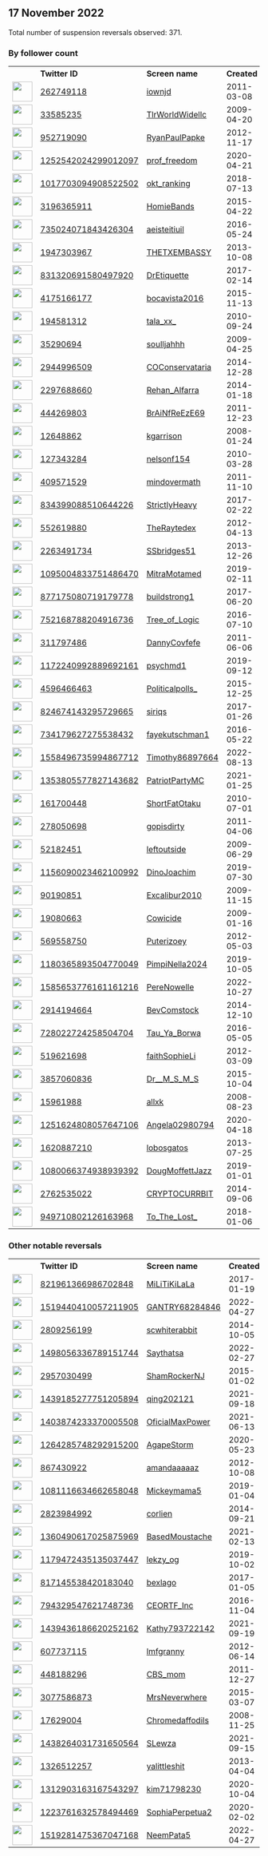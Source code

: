 
## 17 November 2022
Total number of suspension reversals observed: 371.

### By follower count
<table><tr><th></th><th align="left">Twitter ID</th><th align="left">Screen name</th>
<th align="left">Created</th><th align="left">Status</th><th align="left">Suspended</th><th align="left">Followers</th>
<tr><td><a href="https://pbs.twimg.com/profile_images/1604931691696496640/OraQP_yV_normal.jpg"><img src="https://pbs.twimg.com/profile_images/1604931691696496640/OraQP_yV_normal.jpg" width="40px" height="40px" align="center"/></a></td><td><a href="https://twitter.com/intent/user?user_id=262749118">262749118</a></td><td><a href="https://twitter.com/iownjd">iownjd</a></td><td>2011-03-08</td><td align="center"></td><td>2022-08-23</td><td>800062</td></tr>
<tr><td><a href="https://pbs.twimg.com/profile_images/1601314690415501312/Ju3QdZ7B_normal.jpg"><img src="https://pbs.twimg.com/profile_images/1601314690415501312/Ju3QdZ7B_normal.jpg" width="40px" height="40px" align="center"/></a></td><td><a href="https://twitter.com/intent/user?user_id=33585235">33585235</a></td><td><a href="https://twitter.com/TlrWorldWidellc">TlrWorldWidellc</a></td><td>2009-04-20</td><td align="center"></td><td></td><td>326653</td></tr>
<tr><td><a href="https://pbs.twimg.com/profile_images/893789278152654848/l_ZvbBtG_normal.jpg"><img src="https://pbs.twimg.com/profile_images/893789278152654848/l_ZvbBtG_normal.jpg" width="40px" height="40px" align="center"/></a></td><td><a href="https://twitter.com/intent/user?user_id=952719090">952719090</a></td><td><a href="https://twitter.com/RyanPaulPapke">RyanPaulPapke</a></td><td>2012-11-17</td><td align="center"></td><td>2022-10-28</td><td>66900</td></tr>
<tr><td><a href="https://pbs.twimg.com/profile_images/1598746025879011358/uS-NKsND_normal.jpg"><img src="https://pbs.twimg.com/profile_images/1598746025879011358/uS-NKsND_normal.jpg" width="40px" height="40px" align="center"/></a></td><td><a href="https://twitter.com/intent/user?user_id=1252542024299012097">1252542024299012097</a></td><td><a href="https://twitter.com/prof_freedom">prof_freedom</a></td><td>2020-04-21</td><td align="center"></td><td>2022-11-14</td><td>62382</td></tr>
<tr><td><a href="https://pbs.twimg.com/profile_images/1545709529173839873/DP-uf-Oc_normal.jpg"><img src="https://pbs.twimg.com/profile_images/1545709529173839873/DP-uf-Oc_normal.jpg" width="40px" height="40px" align="center"/></a></td><td><a href="https://twitter.com/intent/user?user_id=1017703094908522502">1017703094908522502</a></td><td><a href="https://twitter.com/okt_ranking">okt_ranking</a></td><td>2018-07-13</td><td align="center"></td><td></td><td>48754</td></tr>
<tr><td><a href="https://pbs.twimg.com/profile_images/984043452559048704/5YFKzZwV_normal.jpg"><img src="https://pbs.twimg.com/profile_images/984043452559048704/5YFKzZwV_normal.jpg" width="40px" height="40px" align="center"/></a></td><td><a href="https://twitter.com/intent/user?user_id=3196365911">3196365911</a></td><td><a href="https://twitter.com/HomieBands">HomieBands</a></td><td>2015-04-22</td><td align="center"></td><td>2022-10-29</td><td>42723</td></tr>
<tr><td><a href="https://pbs.twimg.com/profile_images/990092380023001088/Ydg3vHkl_normal.jpg"><img src="https://pbs.twimg.com/profile_images/990092380023001088/Ydg3vHkl_normal.jpg" width="40px" height="40px" align="center"/></a></td><td><a href="https://twitter.com/intent/user?user_id=735024071843426304">735024071843426304</a></td><td><a href="https://twitter.com/aeisteitiuil">aeisteitiuil</a></td><td>2016-05-24</td><td align="center"></td><td>2022-11-02</td><td>33601</td></tr>
<tr><td><a href="https://pbs.twimg.com/profile_images/727895394999402496/rsQterF5_normal.jpg"><img src="https://pbs.twimg.com/profile_images/727895394999402496/rsQterF5_normal.jpg" width="40px" height="40px" align="center"/></a></td><td><a href="https://twitter.com/intent/user?user_id=1947303967">1947303967</a></td><td><a href="https://twitter.com/THETXEMBASSY">THETXEMBASSY</a></td><td>2013-10-08</td><td align="center"></td><td></td><td>32275</td></tr>
<tr><td><a href="https://pbs.twimg.com/profile_images/1604277055041830914/n2u59uYs_normal.jpg"><img src="https://pbs.twimg.com/profile_images/1604277055041830914/n2u59uYs_normal.jpg" width="40px" height="40px" align="center"/></a></td><td><a href="https://twitter.com/intent/user?user_id=831320691580497920">831320691580497920</a></td><td><a href="https://twitter.com/DrEtiquette">DrEtiquette</a></td><td>2017-02-14</td><td align="center"></td><td></td><td>31624</td></tr>
<tr><td><a href="https://pbs.twimg.com/profile_images/1593451356920184833/Kyh8FOOr_normal.jpg"><img src="https://pbs.twimg.com/profile_images/1593451356920184833/Kyh8FOOr_normal.jpg" width="40px" height="40px" align="center"/></a></td><td><a href="https://twitter.com/intent/user?user_id=4175166177">4175166177</a></td><td><a href="https://twitter.com/bocavista2016">bocavista2016</a></td><td>2015-11-13</td><td align="center"></td><td></td><td>23121</td></tr>
<tr><td><a href="https://pbs.twimg.com/profile_images/1595188473253748736/hCmPRgN-_normal.jpg"><img src="https://pbs.twimg.com/profile_images/1595188473253748736/hCmPRgN-_normal.jpg" width="40px" height="40px" align="center"/></a></td><td><a href="https://twitter.com/intent/user?user_id=194581312">194581312</a></td><td><a href="https://twitter.com/tala_xx_">tala_xx_</a></td><td>2010-09-24</td><td align="center"></td><td>2022-11-06</td><td>18830</td></tr>
<tr><td><a href="https://pbs.twimg.com/profile_images/1605639796822626304/GmEcNzSb_normal.jpg"><img src="https://pbs.twimg.com/profile_images/1605639796822626304/GmEcNzSb_normal.jpg" width="40px" height="40px" align="center"/></a></td><td><a href="https://twitter.com/intent/user?user_id=35290694">35290694</a></td><td><a href="https://twitter.com/soulljahhh">soulljahhh</a></td><td>2009-04-25</td><td align="center"></td><td></td><td>11075</td></tr>
<tr><td><a href="https://pbs.twimg.com/profile_images/1597766149332029441/fLiBjgrq_normal.jpg"><img src="https://pbs.twimg.com/profile_images/1597766149332029441/fLiBjgrq_normal.jpg" width="40px" height="40px" align="center"/></a></td><td><a href="https://twitter.com/intent/user?user_id=2944996509">2944996509</a></td><td><a href="https://twitter.com/COConservataria">COConservataria</a></td><td>2014-12-28</td><td align="center"></td><td></td><td>10471</td></tr>
<tr><td><a href="https://pbs.twimg.com/profile_images/1609337910230130688/pCSuBQTV_normal.jpg"><img src="https://pbs.twimg.com/profile_images/1609337910230130688/pCSuBQTV_normal.jpg" width="40px" height="40px" align="center"/></a></td><td><a href="https://twitter.com/intent/user?user_id=2297688660">2297688660</a></td><td><a href="https://twitter.com/Rehan_Alfarra">Rehan_Alfarra</a></td><td>2014-01-18</td><td align="center"></td><td>2022-11-17</td><td>10419</td></tr>
<tr><td><a href="https://pbs.twimg.com/profile_images/1086448155472904195/6AVplN-q_normal.jpg"><img src="https://pbs.twimg.com/profile_images/1086448155472904195/6AVplN-q_normal.jpg" width="40px" height="40px" align="center"/></a></td><td><a href="https://twitter.com/intent/user?user_id=444269803">444269803</a></td><td><a href="https://twitter.com/BrAiNfReEzE69">BrAiNfReEzE69</a></td><td>2011-12-23</td><td align="center"></td><td></td><td>8178</td></tr>
<tr><td><a href="https://pbs.twimg.com/profile_images/1347274080454549505/30vl0ZGg_normal.jpg"><img src="https://pbs.twimg.com/profile_images/1347274080454549505/30vl0ZGg_normal.jpg" width="40px" height="40px" align="center"/></a></td><td><a href="https://twitter.com/intent/user?user_id=12648862">12648862</a></td><td><a href="https://twitter.com/kgarrison">kgarrison</a></td><td>2008-01-24</td><td align="center"></td><td>2022-10-29</td><td>8018</td></tr>
<tr><td><a href="https://pbs.twimg.com/profile_images/1445876075041464326/vfYZjAU2_normal.jpg"><img src="https://pbs.twimg.com/profile_images/1445876075041464326/vfYZjAU2_normal.jpg" width="40px" height="40px" align="center"/></a></td><td><a href="https://twitter.com/intent/user?user_id=127343284">127343284</a></td><td><a href="https://twitter.com/nelsonf154">nelsonf154</a></td><td>2010-03-28</td><td align="center"></td><td>2022-09-09</td><td>7297</td></tr>
<tr><td><a href="https://pbs.twimg.com/profile_images/936022105329516544/0QeGmrqS_normal.jpg"><img src="https://pbs.twimg.com/profile_images/936022105329516544/0QeGmrqS_normal.jpg" width="40px" height="40px" align="center"/></a></td><td><a href="https://twitter.com/intent/user?user_id=409571529">409571529</a></td><td><a href="https://twitter.com/mindovermath">mindovermath</a></td><td>2011-11-10</td><td align="center"></td><td>2022-10-28</td><td>7080</td></tr>
<tr><td><a href="https://pbs.twimg.com/profile_images/1520093130971832320/P9V026U__normal.jpg"><img src="https://pbs.twimg.com/profile_images/1520093130971832320/P9V026U__normal.jpg" width="40px" height="40px" align="center"/></a></td><td><a href="https://twitter.com/intent/user?user_id=834399088510644226">834399088510644226</a></td><td><a href="https://twitter.com/StrictlyHeavy">StrictlyHeavy</a></td><td>2017-02-22</td><td align="center"></td><td>2022-10-29</td><td>7040</td></tr>
<tr><td><a href="https://pbs.twimg.com/profile_images/1608242086029000705/HlS2cxmD_normal.jpg"><img src="https://pbs.twimg.com/profile_images/1608242086029000705/HlS2cxmD_normal.jpg" width="40px" height="40px" align="center"/></a></td><td><a href="https://twitter.com/intent/user?user_id=552619880">552619880</a></td><td><a href="https://twitter.com/TheRaytedex">TheRaytedex</a></td><td>2012-04-13</td><td align="center"></td><td></td><td>6857</td></tr>
<tr><td><a href="https://pbs.twimg.com/profile_images/634562785167278080/YX47pbpj_normal.jpg"><img src="https://pbs.twimg.com/profile_images/634562785167278080/YX47pbpj_normal.jpg" width="40px" height="40px" align="center"/></a></td><td><a href="https://twitter.com/intent/user?user_id=2263491734">2263491734</a></td><td><a href="https://twitter.com/SSbridges51">SSbridges51</a></td><td>2013-12-26</td><td align="center"></td><td>2022-10-29</td><td>6351</td></tr>
<tr><td><a href="https://pbs.twimg.com/profile_images/1573987468499640320/RSgxzBWU_normal.jpg"><img src="https://pbs.twimg.com/profile_images/1573987468499640320/RSgxzBWU_normal.jpg" width="40px" height="40px" align="center"/></a></td><td><a href="https://twitter.com/intent/user?user_id=1095004833751486470">1095004833751486470</a></td><td><a href="https://twitter.com/MitraMotamed">MitraMotamed</a></td><td>2019-02-11</td><td align="center"></td><td>2022-10-29</td><td>5162</td></tr>
<tr><td><a href="https://pbs.twimg.com/profile_images/877181056180510721/Y-Hff5sD_normal.jpg"><img src="https://pbs.twimg.com/profile_images/877181056180510721/Y-Hff5sD_normal.jpg" width="40px" height="40px" align="center"/></a></td><td><a href="https://twitter.com/intent/user?user_id=877175080719179778">877175080719179778</a></td><td><a href="https://twitter.com/buildstrong1">buildstrong1</a></td><td>2017-06-20</td><td align="center"></td><td>2022-04-04</td><td>5057</td></tr>
<tr><td><a href="https://pbs.twimg.com/profile_images/845012115807199233/wOFAGasu_normal.jpg"><img src="https://pbs.twimg.com/profile_images/845012115807199233/wOFAGasu_normal.jpg" width="40px" height="40px" align="center"/></a></td><td><a href="https://twitter.com/intent/user?user_id=752168788204916736">752168788204916736</a></td><td><a href="https://twitter.com/Tree_of_Logic">Tree_of_Logic</a></td><td>2016-07-10</td><td align="center"></td><td></td><td>4960</td></tr>
<tr><td><a href="https://pbs.twimg.com/profile_images/1605000557118324748/MXIx7QBf_normal.jpg"><img src="https://pbs.twimg.com/profile_images/1605000557118324748/MXIx7QBf_normal.jpg" width="40px" height="40px" align="center"/></a></td><td><a href="https://twitter.com/intent/user?user_id=311797486">311797486</a></td><td><a href="https://twitter.com/DannyCovfefe">DannyCovfefe</a></td><td>2011-06-06</td><td align="center"></td><td></td><td>4761</td></tr>
<tr><td><a href="https://pbs.twimg.com/profile_images/1208444357520560129/H0bYvXfw_normal.jpg"><img src="https://pbs.twimg.com/profile_images/1208444357520560129/H0bYvXfw_normal.jpg" width="40px" height="40px" align="center"/></a></td><td><a href="https://twitter.com/intent/user?user_id=1172240992889692161">1172240992889692161</a></td><td><a href="https://twitter.com/psychmd1">psychmd1</a></td><td>2019-09-12</td><td align="center"></td><td></td><td>4529</td></tr>
<tr><td><a href="https://pbs.twimg.com/profile_images/749569292971151360/psF5Apr7_normal.jpg"><img src="https://pbs.twimg.com/profile_images/749569292971151360/psF5Apr7_normal.jpg" width="40px" height="40px" align="center"/></a></td><td><a href="https://twitter.com/intent/user?user_id=4596466463">4596466463</a></td><td><a href="https://twitter.com/Politicalpolls_">Politicalpolls_</a></td><td>2015-12-25</td><td align="center"></td><td></td><td>4507</td></tr>
<tr><td><a href="https://pbs.twimg.com/profile_images/1601512706548371456/WmdIu_ZB_normal.jpg"><img src="https://pbs.twimg.com/profile_images/1601512706548371456/WmdIu_ZB_normal.jpg" width="40px" height="40px" align="center"/></a></td><td><a href="https://twitter.com/intent/user?user_id=824674143295729665">824674143295729665</a></td><td><a href="https://twitter.com/siriqs">siriqs</a></td><td>2017-01-26</td><td align="center"></td><td></td><td>4257</td></tr>
<tr><td><a href="https://abs.twimg.com/sticky/default_profile_images/default_profile_normal.png"><img src="https://abs.twimg.com/sticky/default_profile_images/default_profile_normal.png" width="40px" height="40px" align="center"/></a></td><td><a href="https://twitter.com/intent/user?user_id=734179627275538432">734179627275538432</a></td><td><a href="https://twitter.com/fayekutschman1">fayekutschman1</a></td><td>2016-05-22</td><td align="center"></td><td>2022-10-29</td><td>4176</td></tr>
<tr><td><a href="https://pbs.twimg.com/profile_images/1598531647816708097/uNm-T98w_normal.jpg"><img src="https://pbs.twimg.com/profile_images/1598531647816708097/uNm-T98w_normal.jpg" width="40px" height="40px" align="center"/></a></td><td><a href="https://twitter.com/intent/user?user_id=1558496735994867712">1558496735994867712</a></td><td><a href="https://twitter.com/Timothy86897664">Timothy86897664</a></td><td>2022-08-13</td><td align="center"></td><td>2022-11-10</td><td>4167</td></tr>
<tr><td><a href="https://pbs.twimg.com/profile_images/1366948101353705473/m9QX0DUo_normal.jpg"><img src="https://pbs.twimg.com/profile_images/1366948101353705473/m9QX0DUo_normal.jpg" width="40px" height="40px" align="center"/></a></td><td><a href="https://twitter.com/intent/user?user_id=1353805577827143682">1353805577827143682</a></td><td><a href="https://twitter.com/PatriotPartyMC">PatriotPartyMC</a></td><td>2021-01-25</td><td align="center"></td><td>2022-10-29</td><td>4149</td></tr>
<tr><td><a href="https://pbs.twimg.com/profile_images/918973588954234880/Kpd2U0u5_normal.jpg"><img src="https://pbs.twimg.com/profile_images/918973588954234880/Kpd2U0u5_normal.jpg" width="40px" height="40px" align="center"/></a></td><td><a href="https://twitter.com/intent/user?user_id=161700448">161700448</a></td><td><a href="https://twitter.com/ShortFatOtaku">ShortFatOtaku</a></td><td>2010-07-01</td><td align="center">🚫</td><td></td><td>3973</td></tr>
<tr><td><a href="https://pbs.twimg.com/profile_images/1583786257427140608/VDJWV7NC_normal.jpg"><img src="https://pbs.twimg.com/profile_images/1583786257427140608/VDJWV7NC_normal.jpg" width="40px" height="40px" align="center"/></a></td><td><a href="https://twitter.com/intent/user?user_id=278050698">278050698</a></td><td><a href="https://twitter.com/gopisdirty">gopisdirty</a></td><td>2011-04-06</td><td align="center"></td><td>2022-10-27</td><td>3799</td></tr>
<tr><td><a href="https://pbs.twimg.com/profile_images/909198867656269826/f3FO2Pya_normal.jpg"><img src="https://pbs.twimg.com/profile_images/909198867656269826/f3FO2Pya_normal.jpg" width="40px" height="40px" align="center"/></a></td><td><a href="https://twitter.com/intent/user?user_id=52182451">52182451</a></td><td><a href="https://twitter.com/leftoutside">leftoutside</a></td><td>2009-06-29</td><td align="center"></td><td>2022-11-11</td><td>3754</td></tr>
<tr><td><a href="https://pbs.twimg.com/profile_images/1352003369842446337/3oe1qnKd_normal.jpg"><img src="https://pbs.twimg.com/profile_images/1352003369842446337/3oe1qnKd_normal.jpg" width="40px" height="40px" align="center"/></a></td><td><a href="https://twitter.com/intent/user?user_id=1156090023462100992">1156090023462100992</a></td><td><a href="https://twitter.com/DinoJoachim">DinoJoachim</a></td><td>2019-07-30</td><td align="center"></td><td></td><td>3725</td></tr>
<tr><td><a href="https://pbs.twimg.com/profile_images/2936136532/5339e9d3545d9cc57a32463039db2ddd_normal.jpeg"><img src="https://pbs.twimg.com/profile_images/2936136532/5339e9d3545d9cc57a32463039db2ddd_normal.jpeg" width="40px" height="40px" align="center"/></a></td><td><a href="https://twitter.com/intent/user?user_id=90190851">90190851</a></td><td><a href="https://twitter.com/Excalibur2010">Excalibur2010</a></td><td>2009-11-15</td><td align="center"></td><td>2022-10-29</td><td>3535</td></tr>
<tr><td><a href="https://pbs.twimg.com/profile_images/1593374189578092544/fkPgWQKs_normal.jpg"><img src="https://pbs.twimg.com/profile_images/1593374189578092544/fkPgWQKs_normal.jpg" width="40px" height="40px" align="center"/></a></td><td><a href="https://twitter.com/intent/user?user_id=19080663">19080663</a></td><td><a href="https://twitter.com/Cowicide">Cowicide</a></td><td>2009-01-16</td><td align="center"></td><td></td><td>3465</td></tr>
<tr><td><a href="https://pbs.twimg.com/profile_images/1518400381583527936/MG6JplLD_normal.jpg"><img src="https://pbs.twimg.com/profile_images/1518400381583527936/MG6JplLD_normal.jpg" width="40px" height="40px" align="center"/></a></td><td><a href="https://twitter.com/intent/user?user_id=569558750">569558750</a></td><td><a href="https://twitter.com/Puterizoey">Puterizoey</a></td><td>2012-05-03</td><td align="center"></td><td>2022-05-02</td><td>3339</td></tr>
<tr><td><a href="https://pbs.twimg.com/profile_images/1443418103568900106/MUReUyKT_normal.jpg"><img src="https://pbs.twimg.com/profile_images/1443418103568900106/MUReUyKT_normal.jpg" width="40px" height="40px" align="center"/></a></td><td><a href="https://twitter.com/intent/user?user_id=1180365893504770049">1180365893504770049</a></td><td><a href="https://twitter.com/PimpiNella2024">PimpiNella2024</a></td><td>2019-10-05</td><td align="center"></td><td>2022-10-29</td><td>3201</td></tr>
<tr><td><a href="https://pbs.twimg.com/profile_images/1598963368370573314/sW4SuXLi_normal.jpg"><img src="https://pbs.twimg.com/profile_images/1598963368370573314/sW4SuXLi_normal.jpg" width="40px" height="40px" align="center"/></a></td><td><a href="https://twitter.com/intent/user?user_id=1585653776161161216">1585653776161161216</a></td><td><a href="https://twitter.com/PereNowelle">PereNowelle</a></td><td>2022-10-27</td><td align="center">🚫</td><td>2022-11-08</td><td>3199</td></tr>
<tr><td><a href="https://pbs.twimg.com/profile_images/823970421989113857/zkwdo3cA_normal.jpg"><img src="https://pbs.twimg.com/profile_images/823970421989113857/zkwdo3cA_normal.jpg" width="40px" height="40px" align="center"/></a></td><td><a href="https://twitter.com/intent/user?user_id=2914194664">2914194664</a></td><td><a href="https://twitter.com/BevComstock">BevComstock</a></td><td>2014-12-10</td><td align="center"></td><td>2022-10-29</td><td>3139</td></tr>
<tr><td><a href="https://pbs.twimg.com/profile_images/1592897066283552769/48WYJZNl_normal.jpg"><img src="https://pbs.twimg.com/profile_images/1592897066283552769/48WYJZNl_normal.jpg" width="40px" height="40px" align="center"/></a></td><td><a href="https://twitter.com/intent/user?user_id=728022724258504704">728022724258504704</a></td><td><a href="https://twitter.com/Tau_Ya_Borwa">Tau_Ya_Borwa</a></td><td>2016-05-05</td><td align="center"></td><td></td><td>2883</td></tr>
<tr><td><a href="https://pbs.twimg.com/profile_images/1603403368709382148/2nE1M7Xw_normal.jpg"><img src="https://pbs.twimg.com/profile_images/1603403368709382148/2nE1M7Xw_normal.jpg" width="40px" height="40px" align="center"/></a></td><td><a href="https://twitter.com/intent/user?user_id=519621698">519621698</a></td><td><a href="https://twitter.com/faithSophieLi">faithSophieLi</a></td><td>2012-03-09</td><td align="center"></td><td>2022-11-11</td><td>2877</td></tr>
<tr><td><a href="https://pbs.twimg.com/profile_images/1464715104109436931/mtAZCpQA_normal.jpg"><img src="https://pbs.twimg.com/profile_images/1464715104109436931/mtAZCpQA_normal.jpg" width="40px" height="40px" align="center"/></a></td><td><a href="https://twitter.com/intent/user?user_id=3857060836">3857060836</a></td><td><a href="https://twitter.com/Dr__M_S_M_S">Dr__M_S_M_S</a></td><td>2015-10-04</td><td align="center"></td><td>2022-10-26</td><td>2874</td></tr>
<tr><td><a href="https://pbs.twimg.com/profile_images/1593369506621329409/H-Yx6ELQ_normal.jpg"><img src="https://pbs.twimg.com/profile_images/1593369506621329409/H-Yx6ELQ_normal.jpg" width="40px" height="40px" align="center"/></a></td><td><a href="https://twitter.com/intent/user?user_id=15961988">15961988</a></td><td><a href="https://twitter.com/allxk">allxk</a></td><td>2008-08-23</td><td align="center"></td><td>2022-09-23</td><td>2844</td></tr>
<tr><td><a href="https://pbs.twimg.com/profile_images/1542687956493795328/zwRhNHpg_normal.jpg"><img src="https://pbs.twimg.com/profile_images/1542687956493795328/zwRhNHpg_normal.jpg" width="40px" height="40px" align="center"/></a></td><td><a href="https://twitter.com/intent/user?user_id=1251624808057647106">1251624808057647106</a></td><td><a href="https://twitter.com/Angela02980794">Angela02980794</a></td><td>2020-04-18</td><td align="center"></td><td>2022-10-29</td><td>2796</td></tr>
<tr><td><a href="https://pbs.twimg.com/profile_images/1262854054092271616/qP9QZYU4_normal.jpg"><img src="https://pbs.twimg.com/profile_images/1262854054092271616/qP9QZYU4_normal.jpg" width="40px" height="40px" align="center"/></a></td><td><a href="https://twitter.com/intent/user?user_id=1620887210">1620887210</a></td><td><a href="https://twitter.com/lobosgatos">lobosgatos</a></td><td>2013-07-25</td><td align="center"></td><td>2022-10-18</td><td>2786</td></tr>
<tr><td><a href="https://pbs.twimg.com/profile_images/1352057062474149888/WlZI9fmR_normal.jpg"><img src="https://pbs.twimg.com/profile_images/1352057062474149888/WlZI9fmR_normal.jpg" width="40px" height="40px" align="center"/></a></td><td><a href="https://twitter.com/intent/user?user_id=1080066374938939392">1080066374938939392</a></td><td><a href="https://twitter.com/DougMoffettJazz">DougMoffettJazz</a></td><td>2019-01-01</td><td align="center"></td><td>2022-10-29</td><td>2757</td></tr>
<tr><td><a href="https://pbs.twimg.com/profile_images/1358613439816421377/hq1J--6W_normal.jpg"><img src="https://pbs.twimg.com/profile_images/1358613439816421377/hq1J--6W_normal.jpg" width="40px" height="40px" align="center"/></a></td><td><a href="https://twitter.com/intent/user?user_id=2762535022">2762535022</a></td><td><a href="https://twitter.com/CRYPTOCURRBIT">CRYPTOCURRBIT</a></td><td>2014-09-06</td><td align="center"></td><td></td><td>2747</td></tr>
<tr><td><a href="https://pbs.twimg.com/profile_images/1421110565024538626/O53jqXP4_normal.jpg"><img src="https://pbs.twimg.com/profile_images/1421110565024538626/O53jqXP4_normal.jpg" width="40px" height="40px" align="center"/></a></td><td><a href="https://twitter.com/intent/user?user_id=949710802126163968">949710802126163968</a></td><td><a href="https://twitter.com/To_The_Lost_">To_The_Lost_</a></td><td>2018-01-06</td><td align="center">🔒</td><td>2022-10-29</td><td>2665</td></tr>
</table>

### Other notable reversals
<table><tr><th></th><th align="left">Twitter ID</th><th align="left">Screen name</th>
<th align="left">Created</th><th align="left">Status</th><th align="left">Suspended</th><th align="left">Followers</th>
<tr><td><a href="https://pbs.twimg.com/profile_images/1344021915825020929/bpeMKMde_normal.jpg"><img src="https://pbs.twimg.com/profile_images/1344021915825020929/bpeMKMde_normal.jpg" width="40px" height="40px" align="center"/></a></td><td><a href="https://twitter.com/intent/user?user_id=821961366986702848">821961366986702848</a></td><td><a href="https://twitter.com/MiLiTiKiLaLa">MiLiTiKiLaLa</a></td><td>2017-01-19</td><td align="center"></td><td>2022-10-29</td><td>1100</td></tr>
<tr><td><a href="https://pbs.twimg.com/profile_images/1519443376340307968/0BcHDhl2_normal.jpg"><img src="https://pbs.twimg.com/profile_images/1519443376340307968/0BcHDhl2_normal.jpg" width="40px" height="40px" align="center"/></a></td><td><a href="https://twitter.com/intent/user?user_id=1519440410057211905">1519440410057211905</a></td><td><a href="https://twitter.com/GANTRY68284846">GANTRY68284846</a></td><td>2022-04-27</td><td align="center"></td><td>2022-11-10</td><td>1618</td></tr>
<tr><td><a href="https://pbs.twimg.com/profile_images/518905489103413248/VyQfxDMA_normal.jpeg"><img src="https://pbs.twimg.com/profile_images/518905489103413248/VyQfxDMA_normal.jpeg" width="40px" height="40px" align="center"/></a></td><td><a href="https://twitter.com/intent/user?user_id=2809256199">2809256199</a></td><td><a href="https://twitter.com/scwhiterabbit">scwhiterabbit</a></td><td>2014-10-05</td><td align="center"></td><td>2022-10-29</td><td>1016</td></tr>
<tr><td><a href="https://pbs.twimg.com/profile_images/1512261625356693504/nJh1wzdT_normal.jpg"><img src="https://pbs.twimg.com/profile_images/1512261625356693504/nJh1wzdT_normal.jpg" width="40px" height="40px" align="center"/></a></td><td><a href="https://twitter.com/intent/user?user_id=1498056336789151744">1498056336789151744</a></td><td><a href="https://twitter.com/Saythatsa">Saythatsa</a></td><td>2022-02-27</td><td align="center"></td><td>2022-07-04</td><td>81</td></tr>
<tr><td><a href="https://pbs.twimg.com/profile_images/1547357059787771908/9NZFPrJc_normal.jpg"><img src="https://pbs.twimg.com/profile_images/1547357059787771908/9NZFPrJc_normal.jpg" width="40px" height="40px" align="center"/></a></td><td><a href="https://twitter.com/intent/user?user_id=2957030499">2957030499</a></td><td><a href="https://twitter.com/ShamRockerNJ">ShamRockerNJ</a></td><td>2015-01-02</td><td align="center"></td><td>2022-11-11</td><td>1288</td></tr>
<tr><td><a href="https://pbs.twimg.com/profile_images/1599333265562746880/ivX5FrTI_normal.jpg"><img src="https://pbs.twimg.com/profile_images/1599333265562746880/ivX5FrTI_normal.jpg" width="40px" height="40px" align="center"/></a></td><td><a href="https://twitter.com/intent/user?user_id=1439185277751205894">1439185277751205894</a></td><td><a href="https://twitter.com/qing202121">qing202121</a></td><td>2021-09-18</td><td align="center">🔒</td><td>2022-04-15</td><td>1814</td></tr>
<tr><td><a href="https://pbs.twimg.com/profile_images/1513070296617598978/fn9PME_r_normal.jpg"><img src="https://pbs.twimg.com/profile_images/1513070296617598978/fn9PME_r_normal.jpg" width="40px" height="40px" align="center"/></a></td><td><a href="https://twitter.com/intent/user?user_id=1403874233370005508">1403874233370005508</a></td><td><a href="https://twitter.com/OficialMaxPower">OficialMaxPower</a></td><td>2021-06-13</td><td align="center"></td><td>2022-05-25</td><td>165</td></tr>
<tr><td><a href="https://pbs.twimg.com/profile_images/1264286481935466496/jryn8bkG_normal.jpg"><img src="https://pbs.twimg.com/profile_images/1264286481935466496/jryn8bkG_normal.jpg" width="40px" height="40px" align="center"/></a></td><td><a href="https://twitter.com/intent/user?user_id=1264285748292915200">1264285748292915200</a></td><td><a href="https://twitter.com/AgapeStorm">AgapeStorm</a></td><td>2020-05-23</td><td align="center"></td><td>2022-10-29</td><td>924</td></tr>
<tr><td><a href="https://pbs.twimg.com/profile_images/2693358718/5e4053d221f17a643f52576b7ea2fdde_normal.jpeg"><img src="https://pbs.twimg.com/profile_images/2693358718/5e4053d221f17a643f52576b7ea2fdde_normal.jpeg" width="40px" height="40px" align="center"/></a></td><td><a href="https://twitter.com/intent/user?user_id=867430922">867430922</a></td><td><a href="https://twitter.com/amandaaaaaz">amandaaaaaz</a></td><td>2012-10-08</td><td align="center"></td><td>2022-10-29</td><td>1364</td></tr>
<tr><td><a href="https://pbs.twimg.com/profile_images/1420237132090646535/MpqKY0bB_normal.jpg"><img src="https://pbs.twimg.com/profile_images/1420237132090646535/MpqKY0bB_normal.jpg" width="40px" height="40px" align="center"/></a></td><td><a href="https://twitter.com/intent/user?user_id=1081116634662658048">1081116634662658048</a></td><td><a href="https://twitter.com/Mickeymama5">Mickeymama5</a></td><td>2019-01-04</td><td align="center"></td><td>2022-10-29</td><td>463</td></tr>
<tr><td><a href="https://pbs.twimg.com/profile_images/1287980506034905091/bLr8hfAN_normal.jpg"><img src="https://pbs.twimg.com/profile_images/1287980506034905091/bLr8hfAN_normal.jpg" width="40px" height="40px" align="center"/></a></td><td><a href="https://twitter.com/intent/user?user_id=2823984992">2823984992</a></td><td><a href="https://twitter.com/corlien">corlien</a></td><td>2014-09-21</td><td align="center"></td><td>2022-10-29</td><td>426</td></tr>
<tr><td><a href="https://pbs.twimg.com/profile_images/1360491105763037185/BCpMcBog_normal.jpg"><img src="https://pbs.twimg.com/profile_images/1360491105763037185/BCpMcBog_normal.jpg" width="40px" height="40px" align="center"/></a></td><td><a href="https://twitter.com/intent/user?user_id=1360490617025875969">1360490617025875969</a></td><td><a href="https://twitter.com/BasedMoustache">BasedMoustache</a></td><td>2021-02-13</td><td align="center"></td><td></td><td>75</td></tr>
<tr><td><a href="https://pbs.twimg.com/profile_images/1610833324183896064/AHnFjGkc_normal.jpg"><img src="https://pbs.twimg.com/profile_images/1610833324183896064/AHnFjGkc_normal.jpg" width="40px" height="40px" align="center"/></a></td><td><a href="https://twitter.com/intent/user?user_id=1179472435135037447">1179472435135037447</a></td><td><a href="https://twitter.com/lekzy_og">lekzy_og</a></td><td>2019-10-02</td><td align="center"></td><td>2022-11-11</td><td>717</td></tr>
<tr><td><a href="https://pbs.twimg.com/profile_images/1520740248300531717/y2LNxg5-_normal.jpg"><img src="https://pbs.twimg.com/profile_images/1520740248300531717/y2LNxg5-_normal.jpg" width="40px" height="40px" align="center"/></a></td><td><a href="https://twitter.com/intent/user?user_id=817145538420183040">817145538420183040</a></td><td><a href="https://twitter.com/bexlago">bexlago</a></td><td>2017-01-05</td><td align="center"></td><td>2022-10-29</td><td>2020</td></tr>
<tr><td><a href="https://pbs.twimg.com/profile_images/1078038326802894853/chdE4q7G_normal.jpg"><img src="https://pbs.twimg.com/profile_images/1078038326802894853/chdE4q7G_normal.jpg" width="40px" height="40px" align="center"/></a></td><td><a href="https://twitter.com/intent/user?user_id=794329547621748736">794329547621748736</a></td><td><a href="https://twitter.com/CEORTF_Inc">CEORTF_Inc</a></td><td>2016-11-04</td><td align="center"></td><td></td><td>431</td></tr>
<tr><td><a href="https://pbs.twimg.com/profile_images/1502017871379111939/SjQeESRK_normal.jpg"><img src="https://pbs.twimg.com/profile_images/1502017871379111939/SjQeESRK_normal.jpg" width="40px" height="40px" align="center"/></a></td><td><a href="https://twitter.com/intent/user?user_id=1439436186620252162">1439436186620252162</a></td><td><a href="https://twitter.com/Kathy793722142">Kathy793722142</a></td><td>2021-09-19</td><td align="center"></td><td>2022-10-29</td><td>735</td></tr>
<tr><td><a href="https://pbs.twimg.com/profile_images/1499922245304655872/l-6UV3L6_normal.jpg"><img src="https://pbs.twimg.com/profile_images/1499922245304655872/l-6UV3L6_normal.jpg" width="40px" height="40px" align="center"/></a></td><td><a href="https://twitter.com/intent/user?user_id=607737115">607737115</a></td><td><a href="https://twitter.com/lmfgranny">lmfgranny</a></td><td>2012-06-14</td><td align="center"></td><td>2022-10-29</td><td>1334</td></tr>
<tr><td><a href="https://pbs.twimg.com/profile_images/1141071945607389185/JvFWuoys_normal.jpg"><img src="https://pbs.twimg.com/profile_images/1141071945607389185/JvFWuoys_normal.jpg" width="40px" height="40px" align="center"/></a></td><td><a href="https://twitter.com/intent/user?user_id=448188296">448188296</a></td><td><a href="https://twitter.com/CBS_mom">CBS_mom</a></td><td>2011-12-27</td><td align="center"></td><td>2022-10-28</td><td>337</td></tr>
<tr><td><a href="https://pbs.twimg.com/profile_images/1607999375841665029/K3m7nBXD_normal.jpg"><img src="https://pbs.twimg.com/profile_images/1607999375841665029/K3m7nBXD_normal.jpg" width="40px" height="40px" align="center"/></a></td><td><a href="https://twitter.com/intent/user?user_id=3077586873">3077586873</a></td><td><a href="https://twitter.com/MrsNeverwhere">MrsNeverwhere</a></td><td>2015-03-07</td><td align="center"></td><td>2022-10-02</td><td>1436</td></tr>
<tr><td><a href="https://pbs.twimg.com/profile_images/480333435852967939/9ddN4Z7Y_normal.png"><img src="https://pbs.twimg.com/profile_images/480333435852967939/9ddN4Z7Y_normal.png" width="40px" height="40px" align="center"/></a></td><td><a href="https://twitter.com/intent/user?user_id=17629004">17629004</a></td><td><a href="https://twitter.com/Chromedaffodils">Chromedaffodils</a></td><td>2008-11-25</td><td align="center"></td><td></td><td>1795</td></tr>
<tr><td><a href="https://pbs.twimg.com/profile_images/1553912721917214721/UD7wgmqc_normal.jpg"><img src="https://pbs.twimg.com/profile_images/1553912721917214721/UD7wgmqc_normal.jpg" width="40px" height="40px" align="center"/></a></td><td><a href="https://twitter.com/intent/user?user_id=1438264031731650564">1438264031731650564</a></td><td><a href="https://twitter.com/SLewza">SLewza</a></td><td>2021-09-15</td><td align="center">🔒</td><td>2022-10-20</td><td>2392</td></tr>
<tr><td><a href="https://pbs.twimg.com/profile_images/1479014099338108932/Um_-Fkv2_normal.jpg"><img src="https://pbs.twimg.com/profile_images/1479014099338108932/Um_-Fkv2_normal.jpg" width="40px" height="40px" align="center"/></a></td><td><a href="https://twitter.com/intent/user?user_id=1326512257">1326512257</a></td><td><a href="https://twitter.com/yalittleshit">yalittleshit</a></td><td>2013-04-04</td><td align="center"></td><td>2022-03-21</td><td>1037</td></tr>
<tr><td><a href="https://pbs.twimg.com/profile_images/1358612787266793478/Wmtj4kPQ_normal.jpg"><img src="https://pbs.twimg.com/profile_images/1358612787266793478/Wmtj4kPQ_normal.jpg" width="40px" height="40px" align="center"/></a></td><td><a href="https://twitter.com/intent/user?user_id=1312903163167543297">1312903163167543297</a></td><td><a href="https://twitter.com/kim71798230">kim71798230</a></td><td>2020-10-04</td><td align="center"></td><td>2022-10-29</td><td>628</td></tr>
<tr><td><a href="https://pbs.twimg.com/profile_images/1299241679627587584/_BQrF7s__normal.jpg"><img src="https://pbs.twimg.com/profile_images/1299241679627587584/_BQrF7s__normal.jpg" width="40px" height="40px" align="center"/></a></td><td><a href="https://twitter.com/intent/user?user_id=1223761632578494469">1223761632578494469</a></td><td><a href="https://twitter.com/SophiaPerpetua2">SophiaPerpetua2</a></td><td>2020-02-02</td><td align="center"></td><td></td><td>1232</td></tr>
<tr><td><a href="https://pbs.twimg.com/profile_images/1522588901877067778/zAfQsL2O_normal.jpg"><img src="https://pbs.twimg.com/profile_images/1522588901877067778/zAfQsL2O_normal.jpg" width="40px" height="40px" align="center"/></a></td><td><a href="https://twitter.com/intent/user?user_id=1519281475367047168">1519281475367047168</a></td><td><a href="https://twitter.com/NeemPata5">NeemPata5</a></td><td>2022-04-27</td><td align="center">🚫</td><td>2022-06-16</td><td>22</td></tr>
</table>
